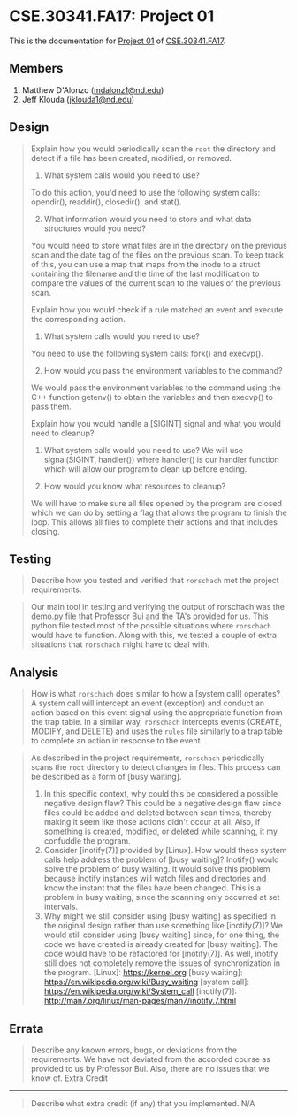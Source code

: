 CSE.30341.FA17: Project 01
==========================

This is the documentation for [Project 01] of [CSE.30341.FA17].

[Project 01]:       https://www3.nd.edu/~pbui/teaching/cse.30341.fa17/project01.html
[CSE.30341.FA17]:   https://www3.nd.edu/~pbui/teaching/cse.30341.fa17/

Members
-------

1. Matthew D'Alonzo (mdalonz1@nd.edu)
2. Jeff Klouda (jklouda1@nd.edu)

Design
------

> Explain how you would periodically scan the `root` the directory and detect
> if a file has been created, modified, or removed.
>
>   1. What system calls would you need to use?
>
>	To do this action, you'd need to use the following system calls: opendir(), readdir(), closedir(), and stat().
>   
>   2. What information would you need to store and what data structures would
>      you need?
>
>	You would need to store what files are in the directory on the previous
> scan and the date tag of the files on the previous scan. To keep track of 
> this, you can use a map that maps from the inode to a struct containing 
> the filename and the time of the last modification to compare the values 
> of the current scan to the values of the previous scan. 
>
> Explain how you would check if a rule matched an event and execute the
> corresponding action.
>
>   1. What system calls would you need to use?
>	
>   You need to use the following system calls: fork() and execvp().
>   
>   2. How would you pass the environment variables to the command?
>   
>   We would pass the environment variables to the command using the 
>   C++ function getenv() to obtain the variables and then execvp() to 
>   pass them.
>
> Explain how you would handle a [SIGINT] signal and what you would need to
> cleanup?
>    
>
>   1. What system calls would you need to use?
>   We will use signal(SIGINT, handler()) where handler() is our handler
>   function which will allow our program to clean up before ending.
>
>   2. How would you know what resources to cleanup?
>
>   We will have to make sure all files opened by the program are closed
>   which we can do by setting a flag that allows the program to finish the loop. This allows all files to complete their actions and that includes closing. 

Testing
-------

> Describe how you tested and verified that `rorschach` met the project
> requirements.

>   Our main tool in testing and verifying the output of rorschach was the demo.py file that Professor Bui and the TA's provided for us. This python file tested most of the possible situations where `rorschach` would have to function. Along with this, we tested a couple of extra situations that `rorschach` might have to deal with.

Analysis
--------

> How is what `rorschach` does similar to how a [system call] operates?
> A system call will intercept an event (exception) and conduct an action based on this event signal using the appropriate function from the trap table. In a similar way, `rorschach` intercepts events (CREATE, MODIFY, and DELETE) and uses the `rules` file similarly to a trap table to complete an action in response to the event. 
.

> As described in the project requirements, `rorschach` periodically scans the
> `root` directory to detect changes in files.  This process can be described
> as a form of [busy waiting].
>
>   1. In this specific context, why could this be considered a possible
>      negative design flaw?
>	This could be a negative design flaw since files could be added and deleted between scan times, thereby making it seem like those actions didn't occur at all. Also, if something is created, modified, or deleted while scanning, it my confuddle the program. 
>   2. Consider [inotify(7)] provided by [Linux].  How would these system calls
>      help address the problem of [busy waiting]?
>	Inotify() would solve the problem of busy waiting. It would solve this problem because inotify instances will watch files and directories and know the instant that the files have been changed. This is a problem in busy waiting, since the scanning only occurred at set intervals.
>   3. Why might we still consider using [busy waiting] as specified in the
>      original design rather than use something like [inotify(7)]?
>   We would still consider using [busy waiting] since, for one thing, the code we have created is already created for [busy waiting]. The code would have to be refactored for [inotify(7)]. As well, inotify still does not completely remove the issues of synchronization in the program. 
[Linux]:        https://kernel.org
[busy waiting]: https://en.wikipedia.org/wiki/Busy_waiting
[system call]:  https://en.wikipedia.org/wiki/System_call
[inotify(7)]:   http://man7.org/linux/man-pages/man7/inotify.7.html

Errata
------

> Describe any known errors, bugs, or deviations from the requirements.
> We have not deviated from the accorded course as provided to us by Professor Bui. Also, there are no issues that we know of. 
Extra Credit
------------

> Describe what extra credit (if any) that you implemented.
> N/A
